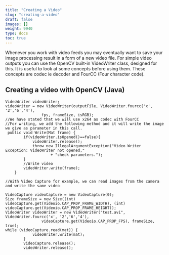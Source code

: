 ```yaml
---
title: "Creating a Video"
slug: "creating-a-video"
draft: false
images: []
weight: 9940
type: docs
toc: true
---
```


Whenever you work with video feeds you may eventually want to save your image processing result in a form of a new video file. For simple video outputs you can use the OpenCV built-in VideoWriter class, designed for this. It is useful to look at some concepts before using them. These concepts are codec ie decoder and FourCC (Four character code).

## Creating a video with OpenCV (Java)
    VideoWriter videoWriter;
    videoWriter = new VideoWriter(outputFile, VideoWriter.fourcc('x', '2','6','4'),
                    fps, frameSize, isRGB);
    //We have stated that we will use x264 as codec with FourCC
    //For writing, we add the following method and it will write the image we give as parameter in this call.
     public void Write(Mat frame) {
            if(videoWriter.isOpened()==false){
                videoWriter.release();
                throw new IllegalArgumentException("Video Writer Exception: VideoWriter not opened,"
                        + "check parameters.");        
            }
            //Write video
            videoWriter.write(frame);
        }
    
    //With Video Capture for example, we can read images from the camera and write the same video
    
    VideoCapture videoCapture = new VideoCapture(0);
    Size frameSize = new Size((int) videoCapture.get(Videoio.CAP_PROP_FRAME_WIDTH), (int) videoCapture.get(Videoio.CAP_PROP_FRAME_HEIGHT));
    VideoWriter videoWriter = new VideoWriter("test.avi", VideoWriter.fourcc('x', '2','6','4'),
                    videoCapture.get(Videoio.CAP_PROP_FPS), frameSize, true);
    while (videoCapture.read(mat)) {
                videoWriter.write(mat);         
            }
            videoCapture.release();
            videoWriter.release();

